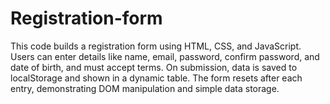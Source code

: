 # Registration-form
This code builds a registration form using HTML, CSS, and JavaScript. Users can enter details like name, email, password, confirm password, and date of birth, and must accept terms. On submission, data is saved to localStorage and shown in a dynamic table. The form resets after each entry, demonstrating DOM manipulation and simple data storage.
